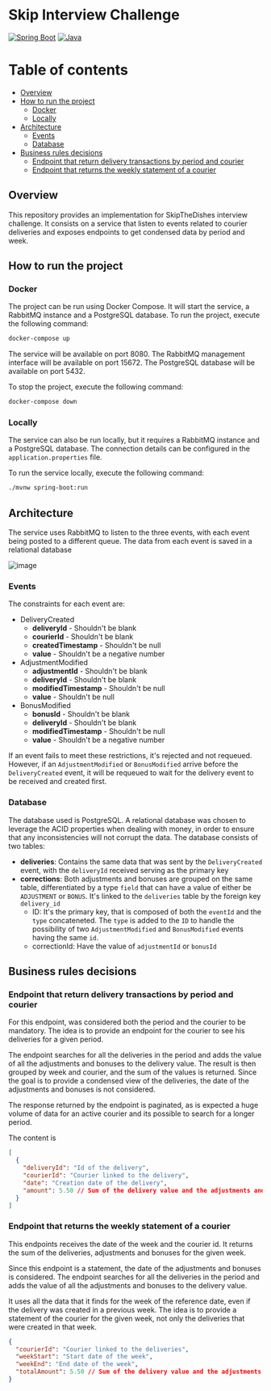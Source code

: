 # Skip Interview Challenge
[![Spring Boot](https://img.shields.io/badge/spring--boot-3.0.5-green?style=flat-square&logo=spring-boot)](https://spring.io/)
[![Java](https://img.shields.io/badge/java-17-blue?style=flat-square&logo=oracle)](https://www.java.com/en/)

# Table of contents
- [Overview](#overview)
- [How to run the project](#how-to-run-the-project)
  - [Docker](#docker)
  - [Locally](#locally)
- [Architecture](#architecture)
  - [Events](#events)
  - [Database](#database)
- [Business rules decisions](#business-rules-decisions)
  - [Endpoint that return delivery transactions by period and courier](#endpoint-that-return-delivery-transactions-by-period-and-courier)
  - [Endpoint that returns the weekly statement of a courier](#endpoint-that-returns-the-weekly-statement-of-a-courier)

## Overview
This repository provides an implementation for SkipTheDishes interview challenge. It consists on a service that listen to events related to courier deliveries and exposes endpoints to get condensed data by period and week.

## How to run the project
### Docker
The project can be run using Docker Compose. It will start the service, a RabbitMQ instance and a PostgreSQL database. To run the project, execute the following command:
```bash
docker-compose up
```
The service will be available on port 8080. The RabbitMQ management interface will be available on port 15672. The PostgreSQL database will be available on port 5432.

To stop the project, execute the following command:
```bash
docker-compose down
```

### Locally
The service can also be run locally, but it requires a RabbitMQ instance and a PostgreSQL database. The connection details can be configured in the `application.properties` file.

To run the service locally, execute the following command:
```bash
./mvnw spring-boot:run
```

## Architecture

The service uses RabbitMQ to listen to the three events, with each event being posted to a different queue. The data from each event is saved in a relational database

![image](https://user-images.githubusercontent.com/37126173/232259882-da10161b-b17d-4e84-844c-04412619d7b7.png)

### Events
The constraints for each event are:
- DeliveryCreated
  - **deliveryId** - Shouldn't be blank
  - **courierId** - Shouldn't be blank
  - **createdTimestamp** - Shouldn't be null
  - **value** - Shouldn't be a negative number
- AdjustmentModified
  - **adjustmentId** - Shouldn't be blank
  - **deliveryId** - Shouldn't be blank
  - **modifiedTimestamp** - Shouldn't be null
  - **value** - Shouldn't be null
- BonusModified
  - **bonusId** - Shouldn't be blank
  - **deliveryId** - Shouldn't be blank
  - **modifiedTimestamp** - Shouldn't be null
  - **value** - Shouldn't be a negative number
  
If an event fails to meet these restrictions, it's rejected and not requeued. However, if an `AdjustmentModified` or `BonusModified` arrive before the `DeliveryCreated` event, it will be requeued to wait for the delivery event to be received and created first.

### Database
The database used is PostgreSQL. A relational database was chosen to leverage the ACID properties when dealing with money, in order to ensure that any inconsistencies will not corrupt the data. The database consists of two tables:
- **deliveries**: Contains the same data that was sent by the `DeliveryCreated` event, with the `deliveryId` received serving as the primary key
- **corrections**: Both adjustments and bonuses are grouped on the same table, differentiated by a type `field` that can have a value of either be `ADJUSTMENT` or `BONUS`. It's linked to the `deliveries` table by the foreign key `delivery_id`
  - ID: It's the primary key, that is composed of both the `eventId` and the `type` concateneted. The `type` is added to the `ID` to handle the possibility of two `AdjustmentModified` and `BonusModified` events having the same `id`.
  - correctionId: Have the value of `adjustmentId` or `bonusId`

## Business rules decisions
### Endpoint that return delivery transactions by period and courier
For this endpoint, was considered both the period and the courier to be mandatory. The idea is to provide an endpoint for the courier to see his deliveries for a given period.

The endpoint searches for all the deliveries in the period and adds the value of all the adjustments and bonuses to the delivery value. The result is then grouped by week and courier, and the sum of the values is returned. Since the goal is to provide a condensed view of the deliveries, the date of the adjustments and bonuses is not considered.

The response returned by the endpoint is paginated, as is expected a huge volume of data for an active courier and its possible to search for a longer period.

The content is
```json
[
  {
    "deliveryId": "Id of the delivery",
    "courierId": "Courier linked to the delivery",
    "date": "Creation date of the delivery",
    "amount": 5.50 // Sum of the delivery value and the adjustments and bonuses
  }
]
```
### Endpoint that returns the weekly statement of a courier
This endpoints receives the date of the week and the courier id. It returns the sum of the deliveries, adjustments and bonuses for the given week.

Since this endpoint is a statement, the date of the adjustments and bonuses is considered. The endpoint searches for all the deliveries in the period and adds the value of all the adjustments and bonuses to the delivery value.

It uses all the data that it finds for the week of the reference date, even if the delivery was created in a previous week. The idea is to provide a statement of the courier for the given week, not only the deliveries that were created in that week.

```json
{
  "courierId": "Courier linked to the deliveries",
  "weekStart": "Start date of the week",
  "weekEnd": "End date of the week",
  "totalAmount": 5.50 // Sum of the delivery value and the adjustments and bonuses
}
```
